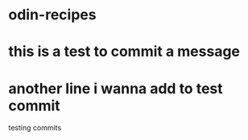 # odin-recipes
# this is a test to commit a message 
# another line i wanna add to test commit

testing commits 

